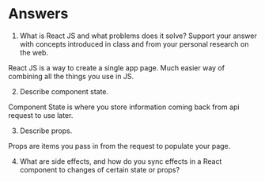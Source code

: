 # Answers

1. What is React JS and what problems does it solve? Support your answer with concepts introduced in class and from your personal research on the web.

React JS is a way to create a single app page. Much easier way of combining all the things you use in JS.

2. Describe component state.

Component State is where you store information coming back from api request to use later.

3. Describe props.

Props are items you pass in from the request to populate your page.

4. What are side effects, and how do you sync effects in a React component to changes of certain state or props?

